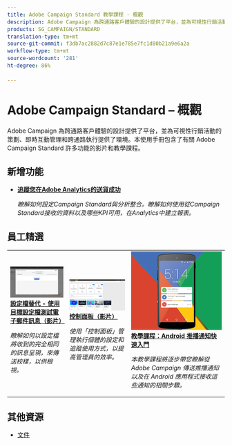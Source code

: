 ```yaml
---
title: Adobe Campaign Standard 教學課程 - 概觀
description: Adobe Campaign 為跨通路客戶體驗的設計提供了平台，並為可視性行銷活動的策劃、即時互動管理和跨通路執行提供了環境。本使用手冊包含了有關 Adobe Campaign Standard 許多功能的影片和教學課程。
products: SG_CAMPAIGN/STANDARD
translation-type: tm+mt
source-git-commit: f3db7ac2882d7c87e1e785e7fc1d80b21a9e6a2a
workflow-type: tm+mt
source-wordcount: '281'
ht-degree: 86%

---
```



# Adobe Campaign Standard – 概觀

Adobe Campaign 為跨通路客戶體驗的設計提供了平台，並為可視性行銷活動的策劃、即時互動管理和跨通路執行提供了環境。本使用手冊包含了有關 Adobe Campaign Standard 許多功能的影片和教學課程。

## 新增功能

* **[追蹤您在Adobe Analytics的送貨成功](/help/integrations/track-the-success-of-your-deliveries-in-analytics.md)**

   *瞭解如何設定Campaign Standard與分析整合。瞭解如何使用從Campaign Standard接收的資料以及哪些KPI可用，在Analytics中建立報表。*

## 員工精選

<table>
<tr>
  <td>
    <a href="./communication-channels/email/profile-substitution.md"> 
      <img alt="設定檔替代 - 使用目標設定檔測試電子郵件訊息（影片）" src="./assets/substitution_tab.png"/>
    </a>
    <div>
      <a href="./communication-channels/email/profile-substitution.md">
    <strong>設定檔替代 - 使用目標設定檔測試電子郵件訊息（影片）</strong>
    </a>
    </div>
    <p>
    <em>瞭解如何以設定檔將收到的完全相同的訊息呈現，來傳送校樣，以供檢視。</em>
    <p>
  </td>
   <td>
    <a href="https://docs.adobe.com/content/help/zh-Hant/campaign-standard-learn/control-panel/control-panel-overview.html">
      <img alt="控制面板（影片）" src="./assets/control-panel.png" />
    </a>
    <div>
    <a href="https://docs.adobe.com/content/help/zh-Hant/campaign-standard-learn/control-panel/control-panel-overview.html">    <strong>控制面板（影片）</strong>
    </a>
    </div>
    <p>
    <em> 使用「控制面板」管理執行個體的設定和追蹤使用方式，以提高管理員的效率。</em>
    <p>
  </td>
  <td>
    <a href="https://docs.adobe.com/content/help/zh-Hant/campaign-standard-learn/getting-started-with-push-notifications-android/introduction.html">
      <img alt="教學課程：Android 推播通知快速入門" src="./assets/push-for-android.png" />
    </a>
    <div>
      <a href="https://docs.adobe.com/content/help/en/campaign-standard-learn/getting-started-with-push-notifications-android/introduction.html">
    <strong>教學課程：Android 推播通知快速入門</strong>
    </a>
    </div>
    <p>
    <em>本教學課程將逐步帶您瞭解從 Adobe Campaign 傳送推播通知以及在 Android 應用程式接收這些通知的相關步驟。</em>
    <p>
  </td>
</tr>
</table>

## 其他資源

* [文件](https://docs.adobe.com/content/help/zh-Hant/campaign-standard/using/campaign-standard-home.html)
